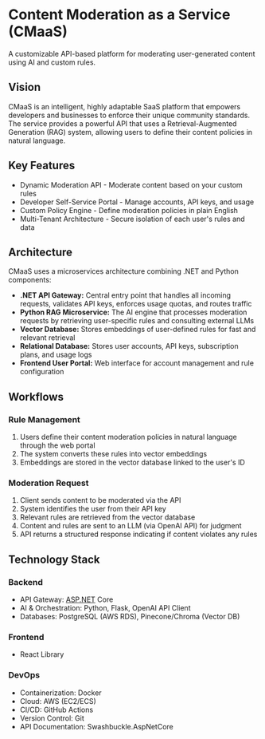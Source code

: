 # Content Moderation as a Service (CMaaS)

A customizable API-based platform for moderating user-generated content using AI and custom rules.

## Vision

CMaaS is an intelligent, highly adaptable SaaS platform that empowers developers and businesses to enforce their unique community standards. The service provides a powerful API that uses a Retrieval-Augmented Generation (RAG) system, allowing users to define their content policies in natural language.

## Key Features

- Dynamic Moderation API - Moderate content based on your custom rules
- Developer Self-Service Portal - Manage accounts, API keys, and usage
- Custom Policy Engine - Define moderation policies in plain English
- Multi-Tenant Architecture - Secure isolation of each user's rules and data

## Architecture

CMaaS uses a microservices architecture combining .NET and Python components:

- **.NET API Gateway:** Central entry point that handles all incoming requests, validates API keys, enforces usage quotas, and routes traffic
- **Python RAG Microservice:** The AI engine that processes moderation requests by retrieving user-specific rules and consulting external LLMs
- **Vector Database:** Stores embeddings of user-defined rules for fast and relevant retrieval
- **Relational Database:** Stores user accounts, API keys, subscription plans, and usage logs
- **Frontend User Portal:** Web interface for account management and rule configuration

## Workflows

### Rule Management

1. Users define their content moderation policies in natural language through the web portal
2. The system converts these rules into vector embeddings
3. Embeddings are stored in the vector database linked to the user's ID

### Moderation Request

1. Client sends content to be moderated via the API
2. System identifies the user from their API key
3. Relevant rules are retrieved from the vector database
4. Content and rules are sent to an LLM (via OpenAI API) for judgment
5. API returns a structured response indicating if content violates any rules

## Technology Stack

### Backend

- API Gateway: [ASP.NET](http://ASP.NET) Core
- AI & Orchestration: Python, Flask, OpenAI API Client
- Databases: PostgreSQL (AWS RDS), Pinecone/Chroma (Vector DB)

### Frontend

- React Library

### DevOps

- Containerization: Docker
- Cloud: AWS (EC2/ECS)
- CI/CD: GitHub Actions
- Version Control: Git
- API Documentation: Swashbuckle.AspNetCore